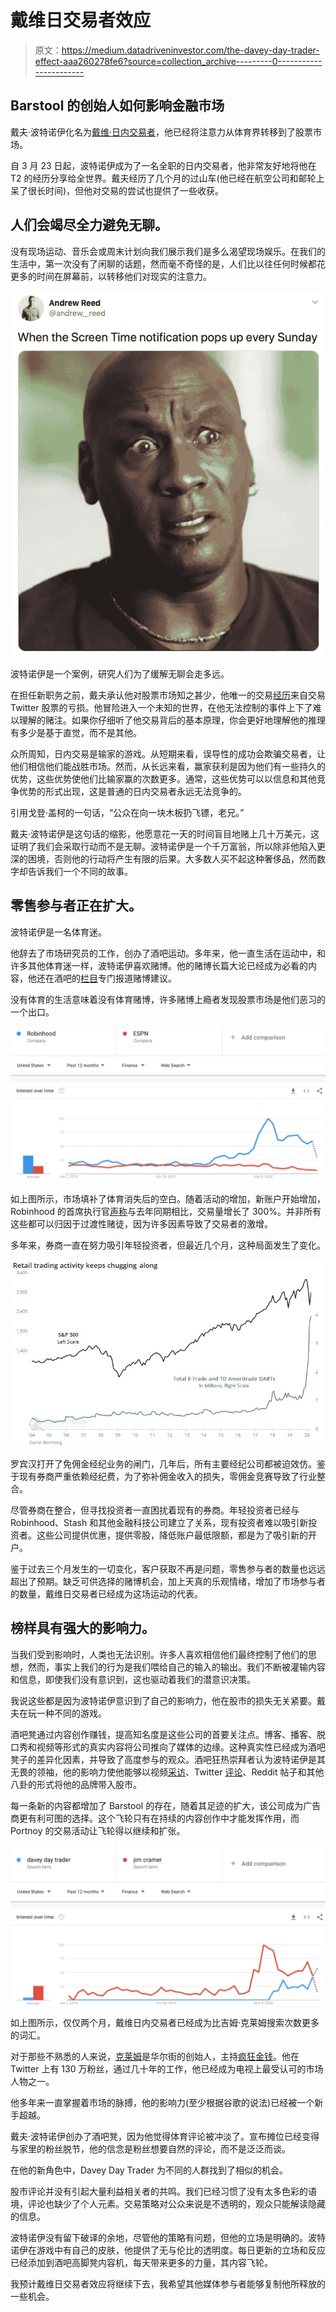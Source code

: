 # 戴维日交易者效应

> 原文：<https://medium.datadriveninvestor.com/the-davey-day-trader-effect-aaa260278fe6?source=collection_archive---------0----------------------->

## Barstool 的创始人如何影响金融市场

戴夫·波特诺伊化名为[戴维·日内交易者](https://www.barstoolbets.com/topics/davey-day-trader)，他已经将注意力从体育界转移到了股票市场。

自 3 月 23 日起，波特诺伊成为了一名全职的日内交易者，他非常友好地将他在 T2 的经历分享给全世界。戴夫经历了几个月的过山车(他已经在航空公司和邮轮上呆了很长时间)，但他对交易的尝试也提供了一些收获。

## 人们会竭尽全力避免无聊。

没有现场运动、音乐会或周末计划向我们展示我们是多么渴望现场娱乐。在我们的生活中，第一次没有了闲聊的话题，然而毫不奇怪的是，人们比以往任何时候都花更多的时间在屏幕前，以转移他们对现实的注意力。

![](img/6d3179792a7b7d028354ea93ffa2511b.png)

波特诺伊是一个案例，研究人们为了缓解无聊会走多远。

在担任新职务之前，戴夫承认他对股票市场知之甚少，他唯一的交易[经历](https://www.youtube.com/watch?v=x6djNnFxr3w)来自交易 Twitter 股票的亏损。他冒险进入一个未知的世界，在他无法控制的事件上下了难以理解的赌注。如果你仔细听了他交易背后的基本原理，你会更好地理解他的推理有多少是基于直觉，而不是其他。

众所周知，日内交易是输家的游戏。从短期来看，误导性的成功会欺骗交易者，让他们相信他们能战胜市场。然而，从长远来看，赢家获利是因为他们有一些持久的优势，这些优势使他们比输家赢的次数更多。通常，这些优势可以以信息和其他竞争优势的形式出现，这是普通的日内交易者永远无法竞争的。

引用戈登·盖柯的一句话，“公众在向一块木板扔飞镖，老兄。”

戴夫·波特诺伊是这句话的缩影，他愿意花一天的时间盲目地赌上几十万美元，这证明了我们会采取行动而不是无聊。波特诺伊是一个千万富翁，所以除非他陷入更深的困境，否则他的行动将产生有限的后果。大多数人买不起这种奢侈品，然而数字却告诉我们一个不同的故事。

## 零售参与者正在扩大。

波特诺伊是一名体育迷。

他辞去了市场研究员的工作，创办了酒吧运动。多年来，他一直生活在运动中，和许多其他体育迷一样，波特诺伊喜欢赌博。他的赌博长篇大论已经成为必看的内容，他还在酒吧的[栏目](https://www.barstoolbets.com)专门报道赌博建议。

没有体育的生活意味着没有体育赌博，许多赌博上瘾者发现股票市场是他们恶习的一个出口。

![](img/98dee5c842f9136f35b785976ba59bed.png)

如上图所示，市场填补了体育消失后的空白。随着活动的增加，新账户开始增加，Robinhood 的首席执行官[声称](https://www.cnbc.com/video/2020/04/20/robinhood-co-ceo-on-investing-habits-platform-operability-amid-crisis.html)与去年同期相比，交易量增长了 300%。并非所有这些都可以归因于过渡性赌徒，因为许多因素导致了交易者的激增。

多年来，券商一直在努力吸引年轻投资者，但最近几个月，这种局面发生了变化。

![](img/bcbfd518e87a6744b40cc63b45aafd8f.png)

罗宾汉打开了免佣金经纪业务的闸门，几年后，所有主要经纪公司都被迫效仿。鉴于现有券商严重依赖经纪费，为了弥补佣金收入的损失，零佣金竞赛导致了行业整合。

尽管券商在整合，但寻找投资者一直困扰着现有的券商。年轻投资者已经与 Robinhood、Stash 和其他金融科技公司建立了关系，现有投资者难以吸引新投资者。这些公司提供优惠，提供零股，降低账户最低限额，都是为了吸引新的开户。

鉴于过去三个月发生的一切变化，客户获取不再是问题，零售参与者的数量也远远超出了预期。缺乏可供选择的赌博机会，加上天真的乐观情绪，增加了市场参与者的数量，戴维日交易者已经成为这场运动的代表。

## 榜样具有强大的影响力。

当我们受到影响时，人类也无法识别。许多人喜欢相信他们最终控制了他们的思想，然而，事实上我们的行为是我们喂给自己的输入的输出。我们不断被灌输内容和信息，即使我们没有意识到，这也驱动着我们的潜意识决策。

我说这些都是因为波特诺伊意识到了自己的影响力，他在股市的损失无关紧要。戴夫在玩一种不同的游戏。

酒吧凳通过内容创作赚钱，提高知名度是这些公司的首要关注点。博客、播客、脱口秀和视频等形式的真实内容将公司推向了媒体的边缘。这种真实性已经成为酒吧凳子的差异化因素，并导致了高度参与的观众。酒吧狂热崇拜者认为波特诺伊是其无畏的领袖，他的影响力使他能够以视频[采访](https://www.youtube.com/watch?v=aJg2qOWK8PA)、Twitter [评论](https://twitter.com/hashtag/ddtg?lang=en)、Reddit 帖子和其他八卦的形式将他的品牌带入股市。

每一条新的内容都增加了 Barstool 的存在，随着其足迹的扩大，该公司成为广告商更有利可图的选择。这个飞轮只有在持续的内容创作中才能发挥作用，而 Portnoy 的交易活动让飞轮得以继续和扩张。

![](img/e0511ba922a792b6988c8f45060b840d.png)

如上图所示，仅仅两个月，戴维日内交易者已经成为比吉姆·克莱姆搜索次数更多的词汇。

对于那些不熟悉的人来说，[克莱姆](https://twitter.com/jimcramer?ref_src=twsrc%5Egoogle%7Ctwcamp%5Eserp%7Ctwgr%5Eauthor)是华尔街的创始人，主持[疯狂金钱](https://www.cnbc.com/mad-money/)。他在 Twitter 上有 130 万粉丝，通过几十年的工作，他已经成为电视上最受认可的市场人物之一。

他多年来一直掌握着市场的脉搏，他的影响力(至少根据谷歌的说法)已经被一个新手超越。

戴夫·波特诺伊创办了酒吧凳，因为他觉得体育评论被冲淡了。宣布摊位已经变得与家里的粉丝脱节，他的信念是粉丝想要自然的评论，而不是泛泛而谈。

在他的新角色中，Davey Day Trader 为不同的人群找到了相似的机会。

股市评论并没有引起大量利益相关者的共鸣。我们已经习惯了没有太多色彩的语境，评论也缺少了个人元素。交易策略对公众来说是不透明的，观众只能解读隐藏的信息。

波特诺伊没有留下破译的余地，尽管他的策略有问题，但他的立场是明确的。波特诺伊在游戏中有自己的皮肤，他提供了无与伦比的透明度。每日更新的立场和反应已经添加到酒吧高脚凳内容机，每天带来更多的力量，其内容飞轮。

我预计戴维日交易者效应将继续下去，我希望其他媒体参与者能够复制他所释放的一些机会。